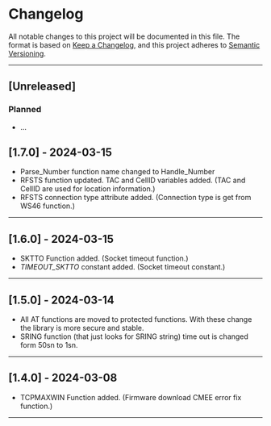 # Changelog

All notable changes to this project will be documented in this file. The format is based on [Keep a Changelog](https://keepachangelog.com/en/1.0.0/), and this project adheres to [Semantic Versioning](https://semver.org/spec/v2.0.0.html).

---

## [Unreleased]

### Planned

- ...

## [1.7.0] - 2024-03-15

- Parse_Number function name changed to Handle_Number
- RFSTS function updated. TAC and CellID variables added. (TAC and CellID are used for location information.) 
- RFSTS connection type attribute added. (Connection type is get from WS46 function.)

---

## [1.6.0] - 2024-03-15

- SKTTO Function added. (Socket timeout function.)
- _TIMEOUT_SKTTO_ constant added. (Socket timeout constant.)

---

## [1.5.0] - 2024-03-14

- All AT functions are moved to protected functions. With these change the library is more secure and stable.
- SRING function (that just looks for SRING string) time out is changed form 50sn to 1sn.

---

## [1.4.0] - 2024-03-08

- TCPMAXWIN Function added. (Firmware download CMEE error fix function.)

---
